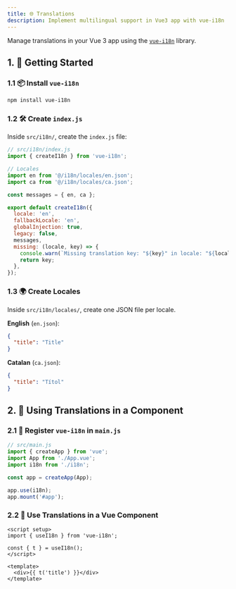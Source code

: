 ```yaml
---
title: 🌐 Translations
description: Implement multilingual support in Vue3 app with vue-i18n
---
```


Manage translations in your Vue 3 app using the [`vue-i18n`](https://vue-i18n.intlify.dev/) library.

## 1. 🚀 Getting Started

### 1.1 📦 Install `vue-i18n`

```bash
npm install vue-i18n
```

### 1.2 🛠️ Create `index.js`

Inside `src/i18n/`, create the `index.js` file:

```js
// src/i18n/index.js
import { createI18n } from 'vue-i18n';

// Locales
import en from '@/i18n/locales/en.json';
import ca from '@/i18n/locales/ca.json';

const messages = { en, ca };

export default createI18n({
  locale: 'en',
  fallbackLocale: 'en',
  globalInjection: true,
  legacy: false,
  messages,
  missing: (locale, key) => {
    console.warn(`Missing translation key: "${key}" in locale: "${locale}"`);
    return key;
  },
});
```

### 1.3 🌍 Create Locales

Inside `src/i18n/locales/`, create one JSON file per locale.

**English** (`en.json`):

```json
{
  "title": "Title"
}
```

**Catalan** (`ca.json`):

```json
{
  "title": "Títol"
}
```

## 2. 🧩 Using Translations in a Component

### 2.1 🔌 Register `vue-i18n` in `main.js`

```js
// src/main.js
import { createApp } from 'vue';
import App from './App.vue';
import i18n from './i18n';

const app = createApp(App);

app.use(i18n);
app.mount('#app');
```

### 2.2 🧪 Use Translations in a Vue Component

```vue
<script setup>
import { useI18n } from 'vue-i18n';

const { t } = useI18n();
</script>

<template>
  <div>{{ t('title') }}</div>
</template>
```
